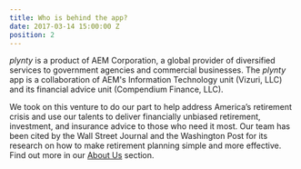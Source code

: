 ```yaml
---
title: Who is behind the app?
date: 2017-03-14 15:00:00 Z
position: 2
---
```


*plynty* is a product of AEM Corporation, a global provider of diversified services to government agencies and commercial businesses.  The *plynty* app is a collaboration of AEM's Information Technology unit (Vizuri, LLC) and its financial advice unit (Compendium Finance, LLC).

We took on this venture to do our part to help address America’s retirement crisis and use our talents to deliver financially unbiased retirement, investment, and insurance advice to those who need it most. Our team has been cited by the Wall Street Journal and the Washington Post for its research on how to make retirement planning simple and more effective.  Find out more in our [About Us](https://plynty.com/aboutus.html) section.